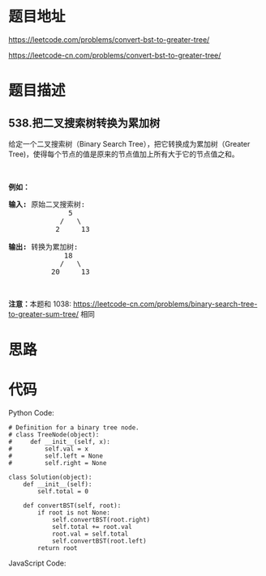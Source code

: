 # 题目地址
https://leetcode.com/problems/convert-bst-to-greater-tree/

https://leetcode-cn.com/problems/convert-bst-to-greater-tree/
# 题目描述
## 538.把二叉搜索树转换为累加树
<p>给定一个二叉搜索树（Binary Search Tree），把它转换成为累加树（Greater Tree)，使得每个节点的值是原来的节点值加上所有大于它的节点值之和。</p>

<p>&nbsp;</p>

<p><strong>例如：</strong></p>

<pre><strong>输入:</strong> 原始二叉搜索树:
              5
            /   \
           2     13

<strong>输出:</strong> 转换为累加树:
             18
            /   \
          20     13
</pre>

<p>&nbsp;</p>

<p><strong>注意：</strong>本题和 1038:&nbsp;<a href="https://leetcode-cn.com/problems/binary-search-tree-to-greater-sum-tree/">https://leetcode-cn.com/problems/binary-search-tree-to-greater-sum-tree/</a> 相同</p>

# 思路

# 代码
Python Code:

```
# Definition for a binary tree node.
# class TreeNode(object):
#     def __init__(self, x):
#         self.val = x
#         self.left = None
#         self.right = None

class Solution(object):
    def __init__(self):
        self.total = 0

    def convertBST(self, root):
        if root is not None:
            self.convertBST(root.right)
            self.total += root.val
            root.val = self.total
            self.convertBST(root.left)
        return root
```
JavaScript Code:

```

```
